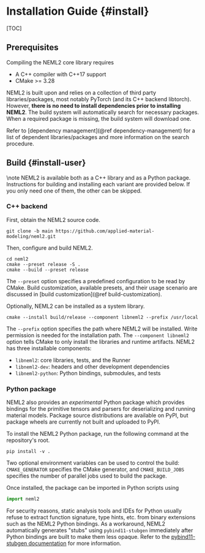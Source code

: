 # Installation Guide {#install}

[TOC]

## Prerequisites

Compiling the NEML2 core library requires
- A C++ compiler with C++17 support
- CMake >= 3.28

NEML2 is built upon and relies on a collection of third party libraries/packages, most notably PyTorch (and its C++ backend libtorch). However, **there is no need to install dependencies prior to installing NEML2**. The build system will automatically search for necessary packages. When a required package is missing, the build system will download one.

Refer to [dependency management](@ref dependency-management) for a list of dependent libraries/packages and more information on the search procedure.

## Build {#install-user}

\note
NEML2 is available both as a C++ library and as a Python package. Instructions for building and installing each variant are provided below. If you only need one of them, the other can be skipped.

### C++ backend

First, obtain the NEML2 source code.

```
git clone -b main https://github.com/applied-material-modeling/neml2.git
```

Then, configure and build NEML2.

```
cd neml2
cmake --preset release -S .
cmake --build --preset release
```
The `--preset` option specifies a predefined configuration to be read by CMake. Build customization, available presets, and their usage scenario are discussed in [build customization](@ref build-customization).

Optionally, NEML2 can be installed as a system library.
```
cmake --install build/release --component libneml2 --prefix /usr/local
```
The `--prefix` option specifies the path where NEML2 will be installed. Write permission is needed for the installation path. The `--component libneml2` option tells CMake to only install the libraries and runtime artifacts. NEML2 has three installable components:
- `libneml2`: core libraries, tests, and the Runner
- `libneml2-dev`: headers and other development dependencies
- `libneml2-python`: Python bindings, submodules, and tests

### Python package

NEML2 also provides an _experimental_ Python package which provides bindings for the primitive tensors and parsers for deserializing and running material models. Package source distributions are available on PyPI, but package wheels are currently not built and uploaded to PyPI.

To install the NEML2 Python package, run the following command at the repository's root.

```
pip install -v .
```
Two optional environment variables can be used to control the build: `CMAKE_GENERATOR` specifies the CMake generator, and `CMAKE_BUILD_JOBS` specifies the number of parallel jobs used to build the package.

Once installed, the package can be imported in Python scripts using

```python
import neml2
```

For security reasons, static analysis tools and IDEs for Python usually refuse to extract function signature, type hints, etc. from binary extensions such as the NEML2 Python bindings. As a workaround, NEML2 automatically generates "stubs" using `pybind11-stubgen` immediately after Python bindings are built to make them less opaque. Refer to the [pybind11-stubgen documentation](https://pypi.org/project/pybind11-stubgen/) for more information.
